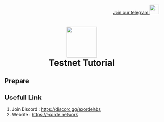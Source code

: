 <p style="font-size:14px" align="right">
<a href="https://t.me/IndonesiaAirdropZ" target="_blank">Join our telegram <img src="https://user-images.githubusercontent.com/50621007/183283867-56b4d69f-bc6e-4939-b00a-72aa019d1aea.png" width="30"/></a>
</p>

<h1 align=center><img src="https://uploads-ssl.webflow.com/60aec7ee1888490c4031cbcd/62028bb11f77dff6ed7db9fc_landscape-logo-white.svg" width="100"><br>Testnet Tutorial</h1>

## Prepare


## Usefull Link
1. Join Discord : https://discord.gg/exordelabs <br>
2. Website : https://exorde.network

